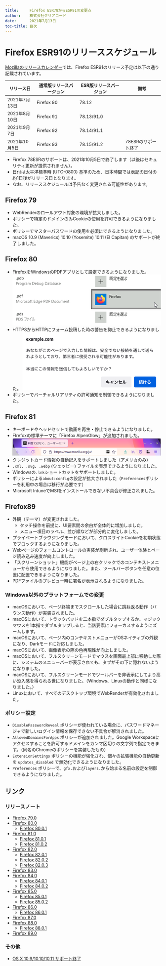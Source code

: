 ```yaml
---
title:     Firefox ESR78からESR91の変更点
author:    株式会社クリアコード
date:      2021年7月13日
toc-title: 目次
---
```


# Firefox ESR91のリリーススケジュール

[Mozillaのリリースカレンダー](https://wiki.mozilla.org/RapidRelease/Calendar)では、Firefox ESR91のリリース予定は以下の通り記載されています。

|リリース日     |通常版リリースバージョン|ESR版リリースバージョン|備考               |
|---------------|------------------------|-----------------------|-------------------|
| 2021年7月13日 | Firefox 90             | 78.12                 |                   |
| 2021年8月10日 | Firefox 91             | 78.13/91.0            |                   |
| 2021年9月7日  | Firefox 92             | 78.14/91.1            |                   |
| 2021年10月5日 | Firefox 93             | 78.15/91.2            |78ESRのサポート終了|

* Firefox 78ESRのサポートは、2021年10月5日で終了します（以後はセキュリティ更新が提供されません）。
* 日付は太平洋標準時 (UTC-0800) 基準のため、日本時間では表記の日付の約1日後がリリース日となります。
* なお、リリーススケジュールは予告なく変更される可能性があります。

## Firefox 79

* WebRenderのロールアウト対象の環境が拡大しました。
* ポリシーで特定のドメインのみCookieの使用を許可できるようになりました。
* ポリシーでマスターパスワードの使用を必須にできるようになりました。
* macOS 10.9 (Maverics) 10.10 (Yosemite) 10.11 (El Capitan) のサポートが終了しました。

## Firefox 80

* FirefoxをWindowsのPDFアプリとして設定できるようになりました。
  ![](esr91/default-app-pdf.png)
* HTTPSからHTTPにフォーム投稿した時の警告を抑止できるようになりました。
  ![](esr91/insecure-form.png)
* ポリシーでバーチャルリアリティの許可通知を制御できるようになりました。

## Firefox 81

* キーボードやヘッドセットで動画を再生・停止できるようになりました。
* FIrefoxの標準テーマに「Firefox AlpenGlow」が追加されました。
  ![](esr91/alpenglow.png)
* クレジットカード情報の自動記入をサポートしました（アメリカのみ）
* `.xml`、`.svg`、`.webp` (ウェッピー) ファイルを表示できるようになりました。
* Windowsの`.lnk`ショートカットをサポートしました。
* ポリシーによる`about:config`の設定が拡大されました（`Preferences`ポリシーを利用中の場合は移行が必要です）
* Microsoft IntuneでMSIをインストールできない不具合が修正されました。

## Firefox89

* 外観（テーマ）が変更されました。
  * タッチ操作を前提に、UI要素間の余白が全体的に増加しました。
  * メニュー項目のラベル、並び順などが部分的に変化しました。
* プライベートブラウジングモードにおいて、クロスサイトCookieを初期状態でブロックするようになりました。
* Webページのフォームコントロールの実装が刷新され、ユーザー体験とページ読み込み速度が向上しました。
* 「スクリーンショット」機能がページ上の右クリックでのコンテキストメニューから使用できるようになりました。また、ツールバーボタンを任意の位置に配置できるようになりました。
* PDFファイルのプレビュー時に署名が表示されるようになりました。

### Windows以外のプラットフォームでの変更

* macOSにおいて、ページ終端までスクロールした場合に跳ね返る動作（バウンス動作）が実装されました。
* macOSにおいて、トラックパッドを二本指でダブルタップするか、マジックマウスを1本指でダブルタップしると、当該要素にフォーカスするようにズームします。
* macOSにおいて、ページ内のコンテキストメニューがOSネイティブの外観になり、Darkモードに対応しました。
* macOSにおいて、画像表示の際の色再現性が向上しました。
* macOSにおいて、フルスクリーンモードでマウスを画面最上部に移動した際に、システムのメニューバーが表示されても、タブがその下に隠れないようになりました。
* macOSにおいて、フルスクリーンモードでツールバーを非表示にしてより高い没入感を得られる世になりました。（Windows、Linuxの動作と同様になりました。）
* Linuxにおいて、すべてのデスクトップ環境でWebRenderが有効化されました。

### ポリシー設定

* `DisablePasswordReveal` ポリシーが使われている場合に、パスワードマネージャで新しいログイン情報を保存できない不具合が解消されました。
* `AllowedDomainsForApps` ポリシーが追加されました。Google Workspaceにアクセスすることを許可するドメインをカンマ区切りの文字列で指定できます。（同名のChromeのポリシーを実装したもの）
* `ExtensionSettings` ポリシーの機能が強化され、個々の拡張機能の自動更新を `updates_disabled` で無効化できるようになりました。
* `Preferences` ポリシーで、`gfx.`および`layers.`から始まる名前の設定を制御できるようになりました。


## リンク

### リリースノート

* [Firefox 79.0](https://www.mozilla.org/en-US/firefox/79.0/releasenotes/)
* [Firefox 80.0](https://www.mozilla.org/en-US/firefox/80.0/releasenotes/)
  * [Firefox 80.0.1](https://www.mozilla.org/en-US/firefox/80.0.1/releasenotes/)
* [Firefox 81.0](https://www.mozilla.org/en-US/firefox/81.0/releasenotes/)
  * [Firefox 81.0.1](https://www.mozilla.org/en-US/firefox/81.0.1/releasenotes/)
  * [Firefox 81.0.2](https://www.mozilla.org/en-US/firefox/81.0.2/releasenotes/)
* [Firefox 82.0](https://www.mozilla.org/en-US/firefox/82.0/releasenotes/)
  * [Firefox 82.0.1](https://www.mozilla.org/en-US/firefox/82.0.1/releasenotes/)
  * [Firefox 82.0.2](https://www.mozilla.org/en-US/firefox/82.0.2/releasenotes/)
  * [Firefox 82.0.3](https://www.mozilla.org/en-US/firefox/82.0.3/releasenotes/)
* [Firefox 83.0](https://www.mozilla.org/en-US/firefox/83.0/releasenotes/)
* [Firefox 84.0](https://www.mozilla.org/en-US/firefox/84.0/releasenotes/)
  * [Firefox 84.0.1](https://www.mozilla.org/en-US/firefox/84.0.1/releasenotes/)
  * [Firefox 84.0.2](https://www.mozilla.org/en-US/firefox/84.0.2/releasenotes/)
* [Firefox 85.0](https://www.mozilla.org/en-US/firefox/85.0/releasenotes/)
  * [Firefox 85.0.1](https://www.mozilla.org/en-US/firefox/85.0.1/releasenotes/)
  * [Firefox 85.0.2](https://www.mozilla.org/en-US/firefox/85.0.2/releasenotes/)
* [Firefox 86.0](https://www.mozilla.org/en-US/firefox/86.0/releasenotes/)
  * [Firefox 86.0.1](https://www.mozilla.org/en-US/firefox/86.0.1/releasenotes/)
* [Firefox 87.0](https://www.mozilla.org/en-US/firefox/87.0/releasenotes/)
* [Firefox 88.0](https://www.mozilla.org/en-US/firefox/88.0/releasenotes/)
  * [Firefox 88.0.1](https://www.mozilla.org/en-US/firefox/88.0.1/releasenotes/)
* [Firefox 89.0](https://www.mozilla.org/en-US/firefox/89.0/releasenotes/)

### その他

* [OS X 10.9/10.10/10.11 サポート終了](https://support.mozilla.org/en-US/kb/firefox-mac-osx-users-esr)
